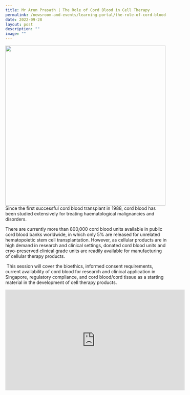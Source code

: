 ```yaml
---
title: Mr Arun Prasath | The Role of Cord Blood in Cell Therapy
permalink: /newsroom-and-events/learning-portal/the-role-of-cord-blood-in-cell-therapy/
date: 2022-09-28
layout: post
description: ""
image: ""
---
```

<div style="margin-right: 20px; float: left;">
    <img src="/images/Learning%20Portal/2022/webinar_arun
.png" style="width:500px">
</div>

Since the first successful cord blood transplant in 1988, cord blood has been studied extensively for treating haematological malignancies and disorders.

There are currently more than 800,000 cord blood units available in public cord blood banks worldwide, in which only 5% are released for unrelated hematopoietic stem cell transplantation. However, as cellular products are in high demand in research and clinical settings, donated cord blood units and cryo-preserved clinical grade units are readily available for manufacturing of cellular therapy products.

&nbsp;This session will cover the bioethics, informed consent requirements, current availability of cord blood for research and clinical application in Singapore, regulatory compliance, and cord blood/cord tissue as a starting material in the development of cell therapy products.
			
		
	


<iframe allowfullscreen="" allow="accelerometer; autoplay; clipboard-write; encrypted-media; gyroscope; picture-in-picture; web-share" frameborder="0" title="YouTube video player" src="https://www.youtube.com/embed/wDSkpVr7oLk?si=BYNiugwlV7vLS1Az" height="315" width="560"></iframe>
